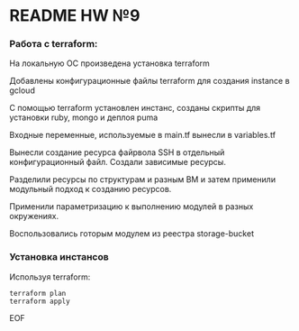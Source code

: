 # README HW №9
### **Работа с terraform:**
На локальную ОС произведена установка terraform

Добавлены конфигурационные файлы terraform для создания instance в gcloud

С помощью terraform установлен инстанс, созданы скрипты для установки ruby, mongo и деплоя puma

Входные переменные, используемые в main.tf вынесли в variables.tf

Вынесли создание ресурса файрвола SSH в отдельный конфигурационный файл. Создали зависимые ресурсы.

Разделили ресурсы по структурам и разным ВМ и затем применили модульный подход к созданию ресурсов.

Применили параметризацию к выполнению модулей в разных окружениях.

Воспользовались готорым модулем из реестра storage-bucket



### **Установка инстансов**

Используя terraform: 
```
terraform plan
terraform apply
```
EOF

